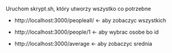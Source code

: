 Uruchom skrypt.sh, który utworzy wszystko co potrzebne

- http://localhost:3000/peopleall/  <- aby zobaczyc wszystkich

- http://localhost:3000/people/1  <- aby wybrac osobe bo id

- http://localhost:3000/average  <- aby zobaczyc srednia

